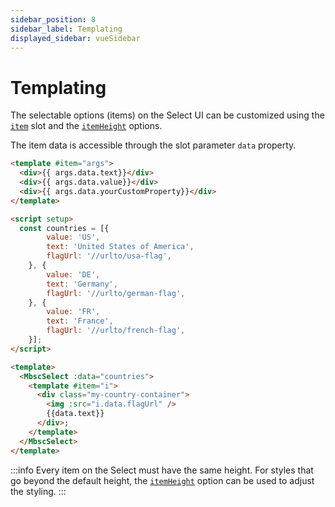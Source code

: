 ```yaml
---
sidebar_position: 8
sidebar_label: Templating
displayed_sidebar: vueSidebar
---
```


# Templating

The selectable options (items) on the Select UI can be customized using the [`item`](./api#slot-item) slot and the [`itemHeight`](./api#opt-itemHeight) options.

The item data is accessible through the slot parameter `data` property.
```html
<template #item="args">
  <div>{{ args.data.text}}</div>
  <div>{{ args.data.value}}</div>
  <div>{{ args.data.yourCustomProperty}}</div>
</template>
```


```html title="Example for adding images to items"
<script setup>
  const countries = [{
        value: 'US',
        text: 'United States of America',
        flagUrl: '//urlto/usa-flag',
    }, {
        value: 'DE',
        text: 'Germany',
        flagUrl: '//urlto/german-flag',
    }, {
        value: 'FR',
        text: 'France',
        flagUrl: '//urlto/french-flag',
    }];
</script>

<template>
  <MbscSelect :data="countries">
    <template #item="i">
      <div class="my-country-container">
        <img :src="i.data.flagUrl" />
        {{data.text}}
      </div>;
    </template>
  </MbscSelect>
</template>
```


:::info
Every item on the Select must have the same height. For styles that go beyond the default height, the [`itemHeight`](./api#opt-itemHeight) option can be used to adjust the styling.
:::

